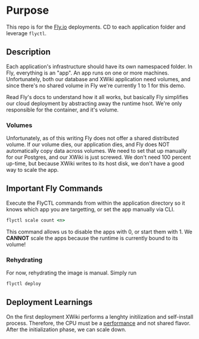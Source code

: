 # Purpose
This repo is for the [Fly.io](https://fly.io/) deployments. CD to each application folder and leverage
`flyctl`.

## Description
Each application's infrastructure should have its own namespaced folder. In Fly, everything is an "app".
An app runs on one or more machines. Unfortunately, both our database and XWiki application need volumes,
and since there's no shared volume in Fly we're currently 1 to 1 for this demo.

Read Fly's docs to understand how it all works, but basically Fly simplifies our cloud deployment
by abstracting away the runtime hsot. We're only responsible for the container, and it's volume.

### Volumes
Unfortunately, as of this writing Fly does not offer a shared distributed volume. If our volume dies,
our application dies, and Fly does NOT automatically copy data across volumes. We need to set that
up manually for our Postgres, and our XWiki is just screwed. We don't need 100 percent up-time,
but because XWiki writes to its host disk, we don't have a good way to scale the app.

## Important Fly Commands
Execute the FlyCTL commands from within the application directory so it knows which app you are targetting,
or set the app manually via CLI.
```cmd
flyctl scale count <n>
```
This command allows us to disable the apps with 0, or start them with 1. We **CANNOT** scale the apps
because the runtime is currently bound to its volume!
### Rehydrating
For now, rehydrating the image is manual. Simply run
```cmd
flyctl deploy
```

## Deployment Learnings
On the first deployment XWiki performs a lenghty initilization and self-install process. Therefore,
the CPU must be a [performance](https://fly.io/docs/machines/cpu-performance/) and not shared flavor.
After the initialization phase, we can scale down.
